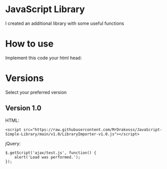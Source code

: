 # JavaScript Library

I created an additional library with some useful functions

# How to use
Implement this code your html head:

# Versions
Select your preferred version
## Version 1.0
HTML:
```
<script src="https://raw.githubusercontent.com/MrDrakosss/JavaScript-Simple-Library/main/v1.0/LibraryImporter-v1.0.js"></script>
```
jQuery:
```
$.getScript('ajax/test.js', function() {
    alert('Load was performed.');
});
```
